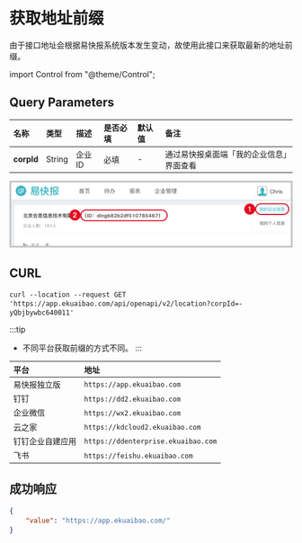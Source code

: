 # 获取地址前缀
由于接口地址会根据易快报系统版本发生变动，故使用此接口来获取最新的地址前缀。

import Control from "@theme/Control";

<Control
method="GET"
url="/api/openapi/v2/location"
/>

## Query Parameters

| 名称 | 类型 | 描述 | 是否必填 | 默认值 | 备注 |
| :--- | :--- | :--- | :--- |:--- | :--- |
| **corpId** | String |  企业ID  | 必填 | - | 通过易快报桌面端「我的企业信息」界面查看 |

![如何获取验证码](images/corpId.png)

## CURL
```shell
curl --location --request GET 'https://app.ekuaibao.com/api/openapi/v2/location?corpId=-yQbjbywbc640011'
```

:::tip
- 不同平台获取前缀的方式不同。
:::

| 平台 | 地址 |
| :--- | :--- |
| 易快报独立版     | `https://app.ekuaibao.com` |
| 钉钉           | `https://dd2.ekuaibao.com` |
| 企业微信        | `https://wx2.ekuaibao.com` |
| 云之家          | `https://kdcloud2.ekuaibao.com` |
| 钉钉企业自建应用  | `https://ddenterprise.ekuaibao.com` |
| 飞书            | `https://feishu.ekuaibao.com` |

## 成功响应
```json
{
    "value": "https://app.ekuaibao.com/"
}
```




